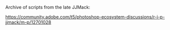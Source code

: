 Archive of scripts from the late JJMack:

https://community.adobe.com/t5/photoshop-ecosystem-discussions/r-i-p-jjmack/m-p/12701028
